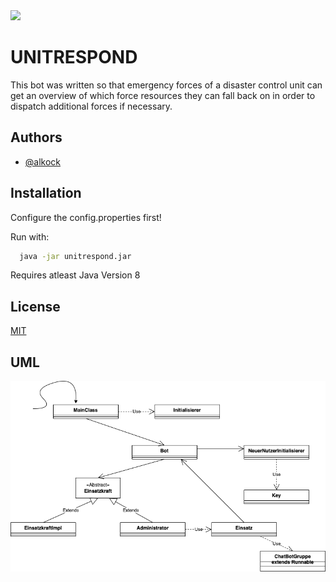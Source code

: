 <img src="https://ansgarkock.de/images/unitresponse.png" width="25%"/>



# UNITRESPOND
This bot was written so that emergency forces of a disaster control unit can get an overview of which force resources they can fall back on in order to dispatch additional forces if necessary.



## Authors

- [@alkock](https://www.github.com/alkock)


## Installation

Configure the config.properties first!

Run with:
```bash
  java -jar unitrespond.jar
```
Requires atleast Java Version 8


## License

[MIT](https://choosealicense.com/licenses/mit/)


## UML
![UML Diagramm](UML_Diagramm.png "UML Diagramm")
